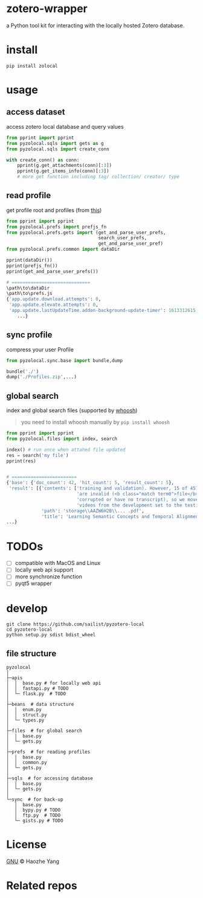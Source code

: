 # zotero-wrapper

a Python tool kit for interacting with the locally hosted Zotero database.


# install
```shell script
pip install zolocal
```
 
 
# usage

## access dataset
access zotero local database and query values
```python
from pprint import pprint
from pyzolocal.sqls import gets as g
from pyzolocal.sqls import create_conn

with create_conn() as conn:
    pprint(g.get_attachments(conn)[:3])
    pprint(g.get_items_info(conn)[:3])
    # more get function including tag/ collection/ creator/ type
```

## read profile
get profile root and profiles (from [this](https://www.zotero.org/support/kb/profile_directory))
```python
from pprint import pprint
from pyzolocal.prefs import prefjs_fn
from pyzolocal.prefs.gets import (get_and_parse_user_prefs,
                                  search_user_prefs,
                                  get_and_parse_user_pref)
from pyzolocal.prefs.common import dataDir

pprint(dataDir())
pprint(prefjs_fn())
pprint(get_and_parse_user_prefs())

# =============================
\path\to\dataDir
\path\to\prefs.js
{'app.update.download.attempts': 0,
 'app.update.elevate.attempts': 0,
 'app.update.lastUpdateTime.addon-background-update-timer': 1613312615,
    ...}
```

## sync profile
compress your user Profile
```python
from pyzolocal.sync.base import bundle,dump

bundle('./')
dump('./Profiles.zip',...)
```


## global search
index and global search files (supported by [whoosh](https://github.com/mchaput/whoosh))

> you need to install whoosh manually by `pip install whoosh`

```python
from pprint import pprint
from pyzolocal.files import index, search

index() # run once when attahed file updated
res = search('my file')
pprint(res)


# ========================
{'base': {'doc_count': 42, 'hit_count': 5, 'result_count': 5},
 'result': [{'contents': ['training and validation). However, 15 of 457 videos '
                          'are invalid (<b class="match term0">file</b> '
                          'corrupted or have no transcript), so we move 15 '
                          'videos from the development set to the testing'],
             'path': 'storage\\AAZW6H2B\\... .pdf',
             'title': 'Learning Semantic Concepts and Temporal Alignment'},
...}
```  


# TODOs
 - [ ] compatible with MacOS and Linux
 - [ ] locally web api support
 - [ ] more synchronize function
 - [ ] pyqt5 wrapper

# develop

```shell script
git clone https://github.com/sailist/pyzotero-local
cd pyzotero-local
python setup.py sdist bdist_wheel
```

## file structure
```
pyzolocal
│
├─apis
│  │  base.py # for locally web api
│  │  fastapi.py # TODO
│  └─ flask.py  # TODO
│
├─beans  # data structure
│  │  enum.py
│  │  struct.py
│  └─ types.py
│
├─files  # for global search
│  │  base.py
│  └─ gets.py
│
├─prefs  # for reading profiles 
│  │  base.py
│  │  common.py
│  └─ gets.py
│
├─sqls  # for accessing database 
│  │  base.py 
│  └─ gets.py
│
└─sync  # for back-up
   │  base.py
   │  bypy.py # TODO
   │  ftp.py  # TODO 
   └─ gists.py # TODO
```


# License
 
 [GNU](./LICENSE) © Haozhe Yang
 
  
# Related repos

 